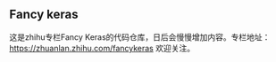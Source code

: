 ## Fancy keras

这是zhihu专栏Fancy Keras的代码仓库，日后会慢慢增加内容。专栏地址：https://zhuanlan.zhihu.com/fancykeras 欢迎关注。